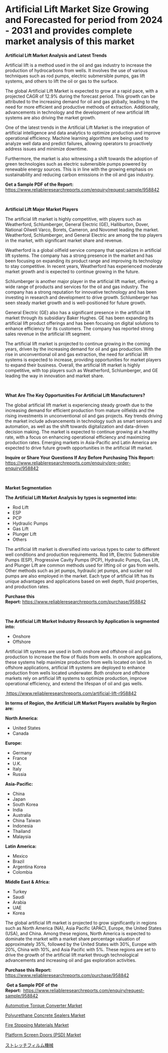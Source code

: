 <p><h1>Artificial Lift Market Size Growing and Forecasted for period from 2024 - 2031 and provides complete market analysis of this market</h1></p><p><strong>Artificial Lift Market Analysis and Latest Trends</strong></p>
<p><p>Artificial lift is a method used in the oil and gas industry to increase the production of hydrocarbons from wells. It involves the use of various techniques such as rod pumps, electric submersible pumps, gas lift systems, and others to lift the oil or gas to the surface.</p><p>The global Artificial Lift Market is expected to grow at a rapid pace, with a projected CAGR of 12.9% during the forecast period. This growth can be attributed to the increasing demand for oil and gas globally, leading to the need for more efficient and productive methods of extraction. Additionally, advancements in technology and the development of new artificial lift systems are also driving the market growth.</p><p>One of the latest trends in the Artificial Lift Market is the integration of artificial intelligence and data analytics to optimize production and improve operational efficiency. Machine learning algorithms are being used to analyze well data and predict failures, allowing operators to proactively address issues and minimize downtime.</p><p>Furthermore, the market is also witnessing a shift towards the adoption of green technologies such as electric submersible pumps powered by renewable energy sources. This is in line with the growing emphasis on sustainability and reducing carbon emissions in the oil and gas industry.</p></p>
<p><strong>Get a Sample PDF of the Report:&nbsp;</strong> <a href="https://www.reliableresearchreports.com/enquiry/request-sample/958842">https://www.reliableresearchreports.com/enquiry/request-sample/958842</a></p>
<p>&nbsp;</p>
<p><strong>Artificial Lift Major Market Players</strong></p>
<p><p>The artificial lift market is highly competitive, with players such as Weatherford, Schlumberger, General Electric (GE), Halliburton, Dover, National Oilwell Varco, Borets, Cameron, and Novomet leading the market. Weatherford, Schlumberger, and General Electric are among the top players in the market, with significant market share and revenue.</p><p>Weatherford is a global oilfield service company that specializes in artificial lift systems. The company has a strong presence in the market and has been focusing on expanding its product range and improving its technology to stay competitive. In recent years, Weatherford has experienced moderate market growth and is expected to continue growing in the future.</p><p>Schlumberger is another major player in the artificial lift market, offering a wide range of products and services for the oil and gas industry. The company has a strong reputation for innovative technology and has been investing in research and development to drive growth. Schlumberger has seen steady market growth and is well-positioned for future growth.</p><p>General Electric (GE) also has a significant presence in the artificial lift market through its subsidiary Baker Hughes. GE has been expanding its artificial lift product offerings and has been focusing on digital solutions to enhance efficiency for its customers. The company has reported strong sales revenue in the artificial lift segment.</p><p>The artificial lift market is projected to continue growing in the coming years, driven by the increasing demand for oil and gas production. With the rise in unconventional oil and gas extraction, the need for artificial lift systems is expected to increase, providing opportunities for market players to expand their business. Overall, the artificial lift market is highly competitive, with top players such as Weatherford, Schlumberger, and GE leading the way in innovation and market share.</p></p>
<p>&nbsp;</p>
<p><strong>What Are The Key Opportunities For Artificial Lift Manufacturers?</strong></p>
<p><p>The global artificial lift market is experiencing steady growth due to the increasing demand for efficient production from mature oilfields and the rising investments in unconventional oil and gas projects. Key trends driving the market include advancements in technology such as smart sensors and automation, as well as the shift towards digitalization and data-driven decision making. The market is expected to continue growing at a healthy rate, with a focus on enhancing operational efficiency and maximizing production rates. Emerging markets in Asia-Pacific and Latin America are expected to drive future growth opportunities in the artificial lift market.</p></p>
<p><strong>Inquire or Share Your Questions If Any Before Purchasing This Report:</strong> <a href="https://www.reliableresearchreports.com/enquiry/pre-order-enquiry/958842">https://www.reliableresearchreports.com/enquiry/pre-order-enquiry/958842</a></p>
<p>&nbsp;</p>
<p><strong>Market Segmentation</strong></p>
<p><strong>The Artificial Lift Market Analysis by types is segmented into:</strong></p>
<p><ul><li>Rod Lift</li><li>ESP</li><li>PCP</li><li>Hydraulic Pumps</li><li>Gas Lift</li><li>Plunger Lift</li><li>Others</li></ul></p>
<p><p>The artificial lift market is diversified into various types to cater to different well conditions and production requirements. Rod lift, Electric Submersible Pumps (ESP), Progressive Cavity Pumps (PCP), Hydraulic Pumps, Gas Lift, and Plunger Lift are common methods used for lifting oil or gas from wells. Other methods such as jet pumps, hydraulic jet pumps, and sucker rod pumps are also employed in the market. Each type of artificial lift has its unique advantages and applications based on well depth, fluid properties, and production rates.</p></p>
<p><strong>Purchase this Report:&nbsp;</strong><a href="https://www.reliableresearchreports.com/purchase/958842">https://www.reliableresearchreports.com/purchase/958842</a></p>
<p>&nbsp;</p>
<p><strong>The Artificial Lift Market Industry Research by Application is segmented into:</strong></p>
<p><ul><li>Onshore</li><li>Offshore</li></ul></p>
<p><p>Artificial lift systems are used in both onshore and offshore oil and gas production to increase the flow of fluids from wells. In onshore applications, these systems help maximize production from wells located on land. In offshore applications, artificial lift systems are deployed to enhance production from wells located underwater. Both onshore and offshore markets rely on artificial lift systems to optimize production, improve operational efficiency, and extend the lifespan of oil and gas wells.</p></p>
<p><a href="https://www.reliableresearchreports.com/artificial-lift-r958842">&nbsp;https://www.reliableresearchreports.com/artificial-lift-r958842</a></p>
<p><strong>In terms of Region, the Artificial Lift Market Players available by Region are:</strong></p>
<p>
    <p> <strong> North America: </strong>
        <ul>
            <li>United States</li>
            <li>Canada</li>
        </ul>
        </p> 
    <p> <strong> Europe: </strong>
        <ul>
            <li>Germany</li>
            <li>France</li>
            <li>U.K.</li>
            <li>Italy</li>
            <li>Russia</li>
        </ul>
        </p> 
    <p> <strong> Asia-Pacific: </strong>
        <ul>
            <li>China</li>
            <li>Japan</li>
            <li>South Korea</li>
            <li>India</li>
            <li>Australia</li>
            <li>China Taiwan</li>
            <li>Indonesia</li>
            <li>Thailand</li>
            <li>Malaysia</li>
        </ul>
        </p> 
    <p> <strong> Latin America: </strong>
        <ul>
            <li>Mexico</li>
            <li>Brazil</li>
            <li>Argentina Korea</li>
            <li>Colombia</li>
        </ul>
        </p> 
    <p> <strong> Middle East & Africa: </strong>
        <ul>
            <li>Turkey</li>
            <li>Saudi</li>
            <li>Arabia</li>
            <li>UAE</li>
            <li>Korea</li>
        </ul>
    </p>
    </p>
<p><p>The global artificial lift market is projected to grow significantly in regions such as North America (NA), Asia Pacific (APAC), Europe, the United States (USA), and China. Among these regions, North America is expected to dominate the market with a market share percentage valuation of approximately 35%, followed by the United States with 30%, Europe with 20%, China with 10%, and Asia Pacific with 5%. These regions are set to drive the growth of the artificial lift market through technological advancements and increasing oil and gas exploration activities.</p></p>
<p><strong>Purchase this Report: </strong><a href="https://www.reliableresearchreports.com/purchase/958842">https://www.reliableresearchreports.com/purchase/958842</a></p>
<p>&nbsp;<strong>Get a Sample PDF of the Report:&nbsp;&nbsp;</strong><a href="https://www.reliableresearchreports.com/enquiry/request-sample/958842">https://www.reliableresearchreports.com/enquiry/request-sample/958842</a></p>
<p><strong></strong></p>
<p><p><a href="https://www.linkedin.com/pulse/automotive-torque-converter-market-offer-valuable-insights-4hm0c?trackingId=%2BMfxpLAMJ6HAx1SkUGv0GA%3D%3D">Automotive Torque Converter Market</a></p><p><a href="https://issuu.com/reportprime-2/docs/polyurethane-concrete-sealers-market-size-2030.ppt">Polyurethane Concrete Sealers Market</a></p><p><a href="https://issuu.com/reportprime-2/docs/fire-stopping-materials-market-size-2030.pptx">Fire Stopping Materials Market</a></p><p><a href="https://www.linkedin.com/pulse/platform-screen-doors-psd-market-size-growth-outlook-from-2024-oz17c?trackingId=MWRoj%2B63UP48E5R8zYQy3Q%3D%3D">Platform Screen Doors (PSD) Market</a></p><p><a href="https://github.com/EstelWisozk1/Market-Research-Report-List-1/blob/main/115304829025.md">ストレッチフィルム機械</a></p></p>